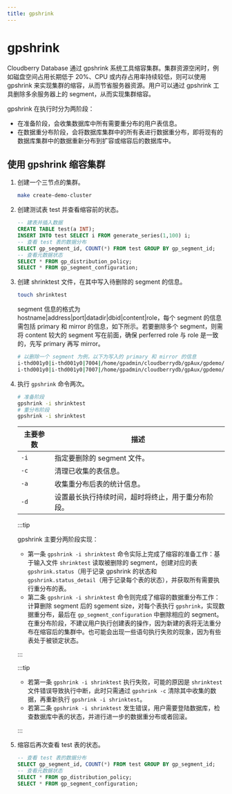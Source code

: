 ```yaml
---
title: gpshrink
---
```


# gpshrink

Cloudberry Database 通过 gpshrink 系统工具缩容集群。集群资源空闲时，例如磁盘空间占用长期低于 20%、CPU 或内存占用率持续较低，则可以使用 gpshrink 来实现集群的缩容，从而节省服务器资源。用户可以通过 gpshrink 工具删除多余服务器上的 segment，从而实现集群缩容。

gpshrink 在执行时分为两阶段：

- 在准备阶段，会收集数据库中所有需要重分布的用户表信息。
- 在数据重分布阶段，会将数据库集群中的所有表进行数据重分布，即将现有的数据库集群中的数据重新分布到扩容或缩容后的数据库中。

## 使用 gpshrink 缩容集群

1. 创建一个三节点的集群。

    ```bash
    make create-demo-cluster
    ```

2. 创建测试表 test 并查看缩容前的状态。

    ```sql
    -- 建表并插入数据
    CREATE TABLE test(a INT); 
    INSERT INTO test SELECT i FROM generate_series(1,100) i;
    -- 查看 test 表的数据分布
    SELECT gp_segment_id, COUNT(*) FROM test GROUP BY gp_segment_id;
    -- 查看元数据状态
    SELECT * FROM gp_distribution_policy;
    SELECT * FROM gp_segment_configuration;
    ```

3. 创建 shrinktest 文件，在其中写入待删除的 segment 的信息。

    ```bash
    touch shrinktest
    ```

    segment 信息的格式为hostname|address|port|datadir|dbid|content|role，每个 segment 的信息需包括 primary 和 mirror 的信息，如下所示。若要删除多个 segment，则需将 content 较大的 segment 写在前面，确保 perferred role 与 role 是一致的，先写 primary 再写 mirror。

    ```bash
    # 以删除一个 segment 为例，以下为写入的 primary 和 mirror 的信息
    i-thd001y0|i-thd001y0|7004|/home/gpadmin/cloudberrydb/gpAux/gpdemo/datadirs/dbfast3/demoDataDir2|4|2|p
    i-thd001y0|i-thd001y0|7007|/home/gpadmin/cloudberrydb/gpAux/gpdemo/datadirs/dbfast_mirror3/demoDataDir2|7|2|m
    ```

4. 执行 `gpshrink` 命令两次。

    ```bash
    # 准备阶段
    gpshrink -i shrinktest
    # 重分布阶段
    gpshrink -i shrinktest
    ```

    |主要参数       | 描述 |
    | ------------ | -----------------|
    | `-i`         | 指定要删除的 segment 文件。  |
    | `-c`         | 清理已收集的表信息。  |
    | `-a`         | 收集重分布后表的统计信息。  |
    | `-d`         | 设置最长执行持续时间，超时将终止，用于重分布阶段。  |

    :::tip

    gpshrink 主要分两阶段实现：

    - 第一条 `gpshrink -i shrinktest` 命令实际上完成了缩容的准备工作：基于输入文件 `shrinktest` 读取被删除的 segment，创建对应的表 `gpshrink.status`（用于记录 gpshrink 的状态和 `gpshrink.status_detail`（用于记录每个表的状态），并获取所有需要执行重分布的表。
    - 第二条 `gpshrink -i shrinktest` 命令则完成了缩容的数据重分布工作：计算删除 segment 后的 sgement size，对每个表执行 `gpshrink`，实现数据重分布，最后在 `gp_segment_configuration` 中删除相应的 segment。在重分布阶段，不建议用户执行创建表的操作，因为新建的表将无法重分布在缩容后的集群中。也可能会出现一些语句执行失败的现象，因为有些表处于被锁定状态。

    :::

    :::tip

    - 若第一条 `gpshrink -i shrinktest` 执行失败，可能的原因是 `shrinktest` 文件错误导致执行中断，此时只需通过 `gpshrink -c` 清除其中收集的数据，再重新执行 `gpshrink -i shrinktest`。
    - 若第二条 `gpshrink -i shrinktest` 发生错误，用户需要登陆数据库，检查数据库中表的状态，并进行进一步的数据重分布或者回滚。

    :::

5. 缩容后再次查看 test 表的状态。

    ```sql
    -- 查看 test 表的数据分布
    SELECT gp_segment_id, COUNT(*) FROM test GROUP BY gp_segment_id;
    -- 查看元数据状态
    SELECT * FROM gp_distribution_policy;
    SELECT * FROM gp_segment_configuration;
    ```